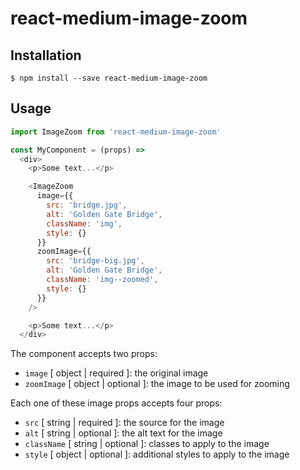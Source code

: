 # react-medium-image-zoom

## Installation
```
$ npm install --save react-medium-image-zoom
```

## Usage
```js
import ImageZoom from 'react-medium-image-zoom'

const MyComponent = (props) =>
  <div>
    <p>Some text...</p>

    <ImageZoom
      image={{
        src: 'bridge.jpg',
        alt: 'Golden Gate Bridge',
        className: 'img',
        style: {}
      }}
      zoomImage={{
        src: 'bridge-big.jpg',
        alt: 'Golden Gate Bridge',
        className: 'img--zoomed',
        style: {}
      }}
    />

    <p>Some text...</p>
  </div>
```

The component accepts two props:
* `image` [ object | required ]: the original image
* `zoomImage` [ object | optional ]: the image to be used for zooming

Each one of these image props accepts four props:
* `src` [ string | required ]: the source for the image
* `alt` [ string | optional ]: the alt text for the image
* `className` [ string | optional ]: classes to apply to the image
* `style` [ object | optional ]: additional styles to apply to the image
